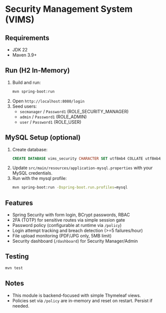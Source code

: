 Security Management System (VIMS)
=================================

Requirements
------------
- JDK 22
- Maven 3.9+

Run (H2 In-Memory)
------------------
1. Build and run:
   ```bash
   mvn spring-boot:run
   ```
2. Open `http://localhost:8080/login`
3. Seed users:
   - `secmanager` / `Password1` (ROLE_SECURITY_MANAGER)
   - `admin` / `Password1` (ROLE_ADMIN)
   - `user` / `Password1` (ROLE_USER)

MySQL Setup (optional)
----------------------
1. Create database:
   ```sql
   CREATE DATABASE vims_security CHARACTER SET utf8mb4 COLLATE utf8mb4_unicode_ci;
   ```
2. Update `src/main/resources/application-mysql.properties` with your MySQL credentials.
3. Run with the mysql profile:
   ```bash
   mvn spring-boot:run -Dspring-boot.run.profiles=mysql
   ```

Features
--------
- Spring Security with form login, BCrypt passwords, RBAC
- 2FA (TOTP) for sensitive routes via simple session gate
- Password policy (configurable at runtime via `/policy`)
- Login attempt tracking and breach detection (>=5 failures/hour)
- File upload monitoring (PDF/JPG only, 5MB limit)
- Security dashboard (`/dashboard`) for Security Manager/Admin

Testing
-------
```bash
mvn test
```

Notes
-----
- This module is backend-focused with simple Thymeleaf views.
- Policies set via `/policy` are in-memory and reset on restart. Persist if needed.


